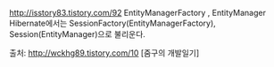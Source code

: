 http://isstory83.tistory.com/92
EntityManagerFactory , EntityManager
Hibernate에서는 SessionFactory(EntityManagerFactory), Session(EntityManager)으로 불리운다.


출처: http://wckhg89.tistory.com/10 [줌구의 개발일기]
